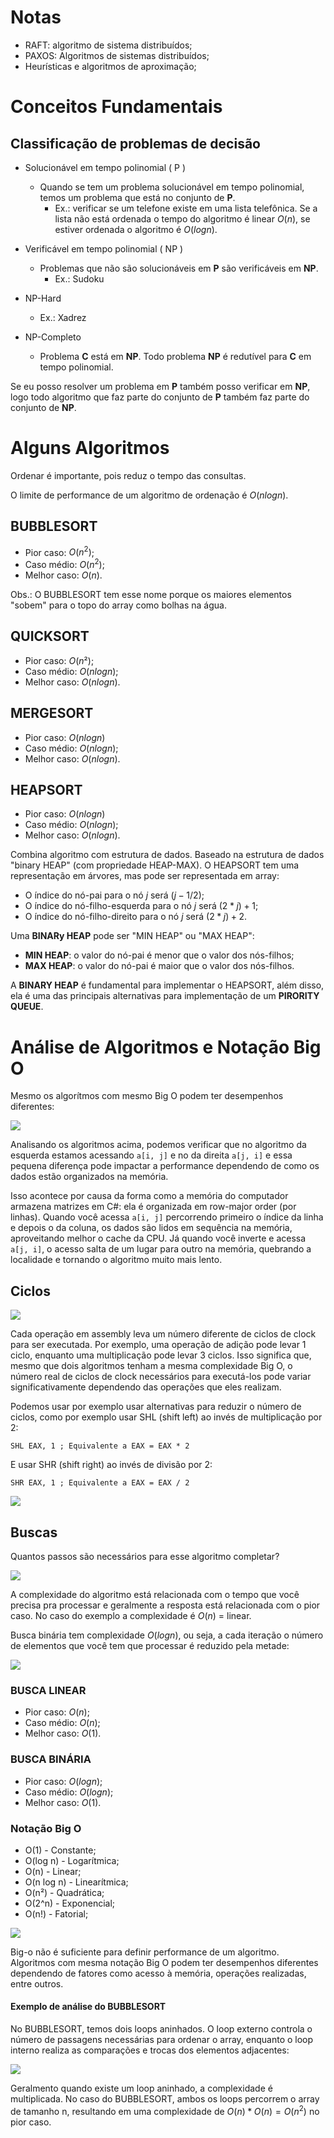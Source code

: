 # Notas

- RAFT: algoritmo de sistema distribuídos;
- PAXOS: Algoritmos de sistemas distribuídos;
- Heurísticas e algoritmos de aproximação;

# Conceitos Fundamentais

## Classificação de problemas de decisão

- Solucionável em tempo polinomial ( P )
  - Quando se tem um problema solucionável em tempo polinomial, temos um problema que está no conjunto de **P**.
    - Ex.: verificar se um telefone existe em uma lista telefônica. Se a lista não está ordenada o tempo do algoritmo é linear $O(n)$, se estiver ordenada o algoritmo é $O(log n)$.

- Verificável em tempo polinomial ( NP )
  - Problemas que não são solucionáveis em **P** são verificáveis em **NP**.
    - Ex.: Sudoku
- NP-Hard
  - Ex.: Xadrez
- NP-Completo
  - Problema **C** está em **NP**. Todo problema **NP** é redutível para **C** em tempo polinomial.

Se eu posso resolver um problema em **P** também posso verificar em **NP**, logo todo algoritmo que faz parte do conjunto de **P** também faz parte do conjunto de **NP**.

# Alguns Algoritmos

Ordenar é importante, pois reduz o tempo das consultas.

O limite de performance de um algoritmo de ordenação é $O(nlogn)$.

## BUBBLESORT

- Pior caso: $O(n^2)$;
- Caso médio: $O(n^2)$;
- Melhor caso: $O(n)$.

Obs.: O BUBBLESORT tem esse nome porque os maiores elementos "sobem" para o topo do array como bolhas na água.

## QUICKSORT

- Pior caso: $O(n²)$;
- Caso médio: $O(n log n)$;
- Melhor caso: $O(n log n)$.

## MERGESORT

- Pior caso: $O(n log n)$
- Caso médio: $O(n log n)$;
- Melhor caso: $O(n log n)$.
  
## HEAPSORT

- Pior caso: $O(n log n)$
- Caso médio: $O(n log n)$;
- Melhor caso: $O(n log n)$.

Combina algoritmo com estrutura de dados. Baseado na estrutura de dados "binary HEAP" (com propriedade HEAP-MAX).
O HEAPSORT tem uma representação em árvores, mas pode ser representada em array:

- O índice do nó-pai para o nó $j$ será $(j-1/2)$;
- O índice do nó-filho-esquerda para o nó $j$ será $(2*j)+1$;
- O índice do nó-filho-direito para o nó $j$ será $(2*j)+2$.

Uma **BINARy HEAP** pode ser "MIN HEAP" ou "MAX HEAP":

- **MIN HEAP**: o valor do nó-pai é menor que o valor dos nós-filhos;
- **MAX HEAP**: o valor do nó-pai é maior que o valor dos nós-filhos.

A **BINARY HEAP** é fundamental para implementar o HEAPSORT, além disso, ela é uma das principais alternativas para implementação de um **PIRORITY QUEUE**.

# Análise de Algoritmos e Notação Big O

Mesmo os algorítmos com mesmo Big O podem ter desempenhos diferentes:

![](big-o-nao-eh-suficiente-para-definir-performance.png)

Analisando os algoritmos acima, podemos  verificar que no algoritmo da esquerda estamos acessando `a[i, j]` e no da direita `a[j, i]` e essa pequena diferença pode impactar a performance dependendo de como os dados estão organizados na memória.

Isso acontece por causa da forma como a memória do computador armazena matrizes em C#: ela é organizada em row-major order (por linhas). Quando você acessa `a[i, j]` percorrendo primeiro o índice da linha e depois o da coluna, os dados são lidos em sequência na memória, aproveitando melhor o cache da CPU. Já quando você inverte e acessa `a[j, i]`, o acesso salta de um lugar para outro na memória, quebrando a localidade e tornando o algoritmo muito mais lento.

## Ciclos

![](ciclos-operacoes-assembly.png)

Cada operação em assembly leva um número diferente de ciclos de clock para ser executada. Por exemplo, uma operação de adição pode levar 1 ciclo, enquanto uma multiplicação pode levar 3 ciclos. Isso significa que, mesmo que dois algoritmos tenham a mesma complexidade Big O, o número real de ciclos de clock necessários para executá-los pode variar significativamente dependendo das operações que eles realizam.

Podemos usar por exemplo usar alternativas para reduzir o número de ciclos, como por exemplo usar SHL (shift left) ao invés de multiplicação por 2:

```assembly
SHL EAX, 1 ; Equivalente a EAX = EAX * 2
```

E usar SHR (shift right) ao invés de divisão por 2:

```assembly
SHR EAX, 1 ; Equivalente a EAX = EAX / 2
```

![](shl-shr.png)

## Buscas

Quantos passos são necessários para esse algoritmo completar?

![](search-algoritmo.png)

A complexidade do algoritmo está relacionada com o tempo que você precisa pra processar e geralmente a resposta está relacionada com o pior caso.
No caso do exemplo a complexidade é $O(n)$ = linear.

Busca binária tem complexidade $O(log n)$, ou seja, a cada iteração o número de elementos que você tem que processar é reduzido pela metade:

![](busca-binaria.png)

### BUSCA LINEAR

- Pior caso: $O(n)$;
- Caso médio: $O(n)$;
- Melhor caso: $O(1)$.

### BUSCA BINÁRIA

- Pior caso: $O(log n)$;
- Caso médio: $O(log n)$;
- Melhor caso: $O(1)$.

### Notação Big O

- O(1) - Constante;
- O(log n) - Logarítmica;
- O(n) - Linear;
- O(n log n) - Linearítmica;
- O(n²) - Quadrática;
- O(2^n) - Exponencial;
- O(n!) - Fatorial;

![](big-o.png)

Big-o não é suficiente para definir performance de um algoritmo. Algoritmos com mesma notação Big O podem ter desempenhos diferentes dependendo de fatores como acesso à memória, operações realizadas, entre outros.

#### Exemplo de análise do BUBBLESORT

No BUBBLESORT, temos dois loops aninhados. O loop externo controla o número de passagens necessárias para ordenar o array, enquanto o loop interno realiza as comparações e trocas dos elementos adjacentes:

![](bubblesort.png)

Geralmento quando existe um loop aninhado, a complexidade é multiplicada. No caso do BUBBLESORT, ambos os loops percorrem o array de tamanho n, resultando em uma complexidade de $O(n) * O(n) = O(n^2)$ no pior caso.

